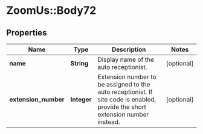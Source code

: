 # ZoomUs::Body72

## Properties
Name | Type | Description | Notes
------------ | ------------- | ------------- | -------------
**name** | **String** | Display name of the auto receptionist. | [optional] 
**extension_number** | **Integer** | Extension number to be assigned to the auto receptionist. If site code is enabled, provide the short extension number instead. | [optional] 


